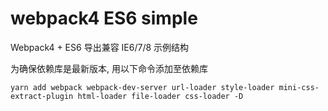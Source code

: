 # webpack4 ES6 simple

Webpack4 + ES6 导出兼容 IE6/7/8 示例结构


为确保依赖库是最新版本, 用以下命令添加至依赖库
```
yarn add webpack webpack-dev-server url-loader style-loader mini-css-extract-plugin html-loader file-loader css-loader -D
```
